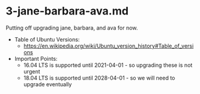 
# 3-jane-barbara-ava.md

Putting off upgrading jane, barbara, and ava for now.

- Table of Ubuntu Versions:
  - https://en.wikipedia.org/wiki/Ubuntu_version_history#Table_of_versions
- Important Points:
  - 16.04 LTS is supported until 2021-04-01 - so upgrading these is not urgent
  - 18.04 LTS is supported until 2028-04-01 - so we will need to upgrade eventually


